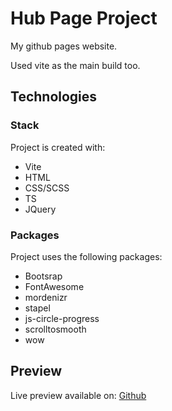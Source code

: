 # Hub Page Project

My github pages website.

Used vite as the main build too.

## Technologies

### Stack
Project is created with: 
* Vite
* HTML
* CSS/SCSS
* TS
* JQuery

### Packages
Project uses the following packages: 
* Bootsrap
* FontAwesome
* mordenizr
* stapel
* js-circle-progress
* scrolltosmooth
* wow

## Preview
Live preview available on: [Github](https://fronomenal.github.io/)

